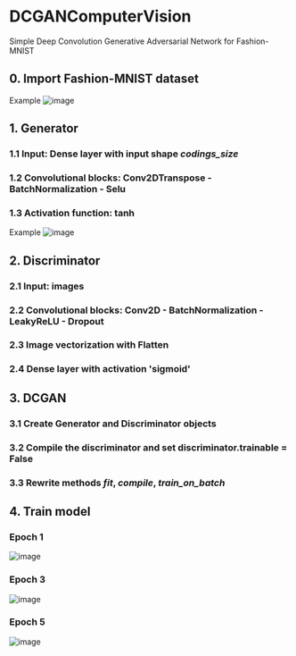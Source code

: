 # DCGANComputerVision
Simple Deep Convolution Generative Adversarial Network for Fashion-MNIST

## 0. Import Fashion-MNIST dataset
Example
![image](https://github.com/Monfin/DCGANComputerVision/assets/132058047/2dd3fcf3-9d52-4505-a6f0-34a0d63c784e)


## 1. Generator
### 1.1 Input: Dense layer with input shape *codings_size*
### 1.2 Convolutional blocks: Conv2DTranspose - BatchNormalization - Selu
### 1.3 Activation function: tanh
Example
![image](https://github.com/Monfin/DCGANComputerVision/assets/132058047/9cdcf592-6f47-4db9-aafe-3fcaa05cc633)

## 2. Discriminator
### 2.1 Input: images
### 2.2 Convolutional blocks: Conv2D - BatchNormalization - LeakyReLU - Dropout
### 2.3 Image vectorization with Flatten
### 2.4 Dense layer with activation 'sigmoid'

## 3. DCGAN
### 3.1 Create Generator and Discriminator objects
### 3.2 Compile the discriminator and set discriminator.trainable = False
### 3.3 Rewrite methods *fit*, *compile*, *train_on_batch*

## 4. Train model
### Epoch 1
![image](https://github.com/Monfin/DCGANComputerVision/assets/132058047/94cf2e92-c0da-4ac6-ae7d-4f7de3baa353)

### Epoch 3
![image](https://github.com/Monfin/DCGANComputerVision/assets/132058047/e84702f9-1cdf-45e3-8499-3452a5cea73c)

### Epoch 5
![image](https://github.com/Monfin/DCGANComputerVision/assets/132058047/bfc5328f-9ffb-4513-b6ce-6dd736671e35)
